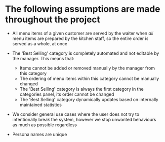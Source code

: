 # The following assumptions are made throughout the project

- All menu items of a given customer are served by the waiter when *all* menu items are prepared by the kitchen staff, so the entire order is served as a whole, at once

- The 'Best Selling' category is completely automated and not editable by the manager. This means that:
    - Items cannot be added or removed manually by the manager from this category
    - The ordering of menu items within this category cannot be manually changed
    - The 'Best Selling' category is always the first category in the categories panel, its order cannot be changed
    - The 'Best Selling' category dynamically updates based on internally maintained statistics

- We consider general use cases where the user does not try to intentionally break the system, however we stop unwanted behaviours as much as possible regardless

- Persona names are unique